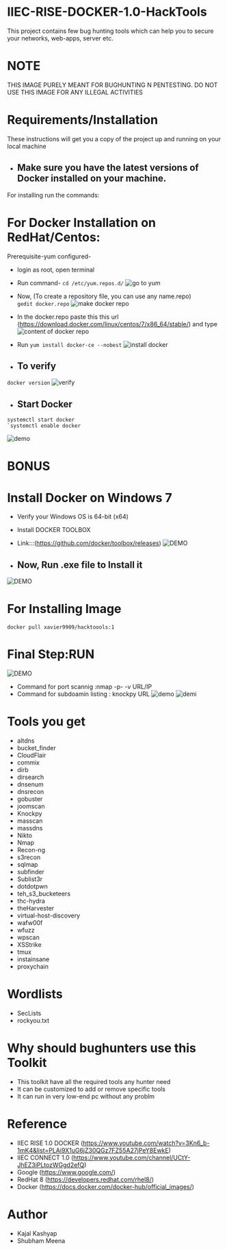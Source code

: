 # IIEC-RISE-DOCKER-1.0-HackTools 
This project contains few bug hunting tools which can help you to secure your networks, web-apps, server
etc. 

# NOTE
THIS IMAGE PURELY MEANT FOR BUGHUNTING N PENTESTING. DO NOT USE THIS IMAGE FOR ANY ILLEGAL ACTIVITIES

# Requirements/Installation
These instructions will get you a copy of the project up and running on your local machine

* ## Make sure you have the latest versions of Docker installed on your machine.
For installing run the commands:

# For Docker Installation on RedHat/Centos:
 Prerequisite-yum configured-
* login as root, open terminal
* Run command- `cd /etc/yum.repos.d/`
![go to yum](https://github.com/xavier9909/hacktools/blob/master/go%20to%20yum%20repositories.png)

* Now, (To create a repository file, you can use any name.repo)   
`gedit docker.repo` 
![make docker repo](https://github.com/xavier9909/hacktools/blob/master/create%20docker%20repository.png)
* In the docker.repo paste this this url (https://download.docker.com/linux/centos/7/x86_64/stable/) and type
![content of docker repo](https://github.com/xavier9909/hacktools/blob/master/content%20of%20docker%20repository.png)
* Run
`yum install docker-ce --nobest` 
![install docker](https://github.com/xavier9909/hacktools/blob/master/cmd%20to%20install%20docker.png)
* ## To verify 
`docker version` 
![verify](https://github.com/xavier9909/hacktools/blob/master/verify%20docker%20version.png)
* ## Start Docker
```
systemctl start docker
`systemctl enable docker
```
![demo](https://github.com/xavier9909/hacktools/blob/master/start%20n%20enable%20docker.png)

# BONUS
# Install Docker on Windows 7
 * Verify your Windows OS is 64-bit (x64)
 * Install DOCKER TOOLBOX
 * Link:::(https://github.com/docker/toolbox/releases)
 ![DEMO](https://github.com/xavier9909/hacktools/blob/master/2020-05-03.png)
 
 * ## Now, Run .exe file to Install it
 
 ![DEMO](https://docs.docker.com/toolbox/images/installer_open.png)
 
 # For Installing Image
```
docker pull xavier9909/hacktoools:1
```
# Final Step:RUN
![DEMO](https://github.com/xavier9909/hacktools/blob/master/projectshowcase.png)
* Command for port scannig :nmap -p- -v URL/IP
* Command for subdoamin listing : knockpy URL
![demo](https://github.com/xavier9909/IIEC-RISE-DOCKER-1.0-HackTools/blob/master/show1.png)
![demi](https://github.com/xavier9909/IIEC-RISE-DOCKER-1.0-HackTools/blob/master/show2.png)
# Tools you get
- altdns 
- bucket_finder 
- CloudFlair 
- commix
- dirb
- dirsearch 
- dnsenum 
- dnsrecon
- gobuster
- joomscan 
- Knockpy
- masscan
- massdns
- Nikto
- Nmap
- Recon-ng
- s3recon
- sqlmap
- subfinder
- Sublist3r
- dotdotpwn
- teh_s3_bucketeers
- thc-hydra
- theHarvester
- virtual-host-discovery
- wafw00f
- wfuzz
- wpscan
- XSStrike
- tmux
- instainsane
- proxychain

 # Wordlists
 * SecLists
 * rockyou.txt
 
 
 # Why should bughunters use this Toolkit
 * This toolkit have all the required tools any hunter need
 * It can be customized to add or remove specific tools
 * It can run in very low-end pc without any problm
 
 # Reference
* IIEC RISE 1.0 DOCKER (https://www.youtube.com/watch?v=3Kn6_b-1mK4&list=PLAi9X1uG6jZ30QGz7FZ55A27jPeY8EwkE) 
* IIEC CONNECT 1.0 (https://www.youtube.com/channel/UCtY-JhEZ3iPLtozWGgd2efQ)
* Google (https://www.google.com/)
* RedHat 8 (https://developers.redhat.com/rhel8/)
* Docker (https://docs.docker.com/docker-hub/official_images/)

 # Author
  * Kajal Kashyap
  * Shubham Meena

